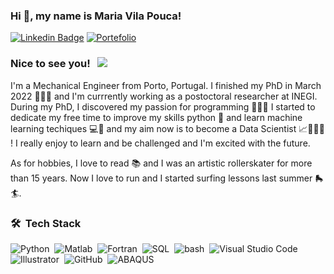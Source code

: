 ### Hi 👋, my name is Maria Vila Pouca!

[![Linkedin Badge](https://img.shields.io/badge/-LinkedIn-0e76a8?style=flat-square&logo=Linkedin&logoColor=white)](https://www.linkedin.com/in/maria-vila-pouca-76551a11a/)
[![Portefolio](https://custom-icon-badges.demolab.com/badge/Portfolio-488f31.svg?logo=book-logo)](https://mcpvilapouca.github.io/)

### Nice to see you! &nbsp; ![](https://visitor-badge.glitch.me/badge?page_id=mcpvilapouca.mcpvilapouca&style=flat-square&color=ffa600)

I'm a Mechanical Engineer from Porto, Portugal. I finished my PhD in March 2022 👩🏽‍🎓 and I'm currrently working as a postoctoral researcher at INEGI. During my PhD, I discovered my passion for programming 👩🏽‍💻 I started to dedicate my free time to improve my skills python 🐍 and learn machine learning techiques 💻🌱 and my aim now is to become a Data Scientist 📈👩🏽‍🔬 ! I really enjoy to learn and be challenged and I'm excited with the future.

As for hobbies, I love to read 📚 and I was an artistic rollerskater for more than 15 years. Now I love to run and I started surfing lessons last summer 🛼 🏄.

### 🛠 &nbsp;Tech Stack
![Python](https://img.shields.io/badge/-Python-05122A?style=flat&logo=python)&nbsp;
![Matlab](https://custom-icon-badges.demolab.com/badge/Matlab-05122A.svg?logo=matlab-maria-logo)&nbsp;
![Fortran](https://custom-icon-badges.demolab.com/badge/Fortran-05122A.svg?logo=fortran-logo)&nbsp;
![SQL](https://custom-icon-badges.demolab.com/badge/SQL-05122A.svg?logo=database-logo)&nbsp;
![bash](https://custom-icon-badges.demolab.com/badge/bash-05122A.svg?logo=bash)&nbsp;
![Visual Studio Code](https://img.shields.io/badge/-Visual%20Studio%20Code-05122A?style=flat&logo=visual-studio-code&logoColor=007ACC)&nbsp;
![Illustrator](https://img.shields.io/badge/-Illustrator-05122A?style=flat&logo=adobe-illustrator)&nbsp;
![GitHub](https://img.shields.io/badge/-GitHub-05122A?style=flat&logo=github)&nbsp;
![ABAQUS](https://custom-icon-badges.demolab.com/badge/ABAQUS-05122A.svg?logo=abaqus-logo)&nbsp;
<!--
**mcpvilapouca/mcpvilapouca** is a ✨ _special_ ✨ repository because its `README.md` (this file) appears on your GitHub profile.

Here are some ideas to get you started:

- 🔭 I’m currently working on ...
- 🌱 I’m currently learning ...
- 👯 I’m looking to collaborate on ...
- 🤔 I’m looking for help with ...
- 💬 Ask me about ...
- 📫 How to reach me: ...
- 😄 Pronouns: ...
- ⚡ Fun fact: ...
-->
